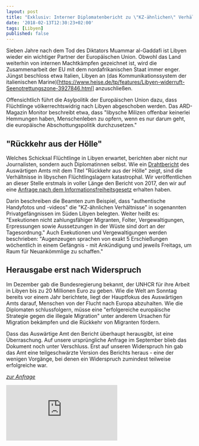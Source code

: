 ```yaml
---
layout: post
title: "Exklusiv: Interner Diplomatenbericht zu \"KZ-ähnlichen\" Verhältnissen in libyschen Flüchtlingslagern"
date: '2018-02-13T12:30:23+02:00' 
tags: [Libyen]
published: false
---
```


Sieben Jahre nach dem Tod des Diktators Muammar al-Gaddafi ist Libyen wieder ein wichtiger Partner der Europäischen Union. Obwohl das Land weiterhin von internen Machtkämpfen gezeichnet ist, wird die Zusammenarbeit der EU mit dem nordafrikanischen Staat immer enger. Jüngst beschloss etwa Italien, Libyen an (das Kommunikationssystem der italienischen Marine)[https://www.heise.de/tp/features/Libyen-widerruft-Seenotrettungszone-3927846.html] anzuschließen. 

Offensichtlich führt die Asylpolitik der Europäischen Union dazu, dass Flüchtlinge völkerrechtswidrig nach Libyen abgeschoben werden. Das ARD-Magazin Monitor beschreibt etwa, dass "libysche Milizen offenbar keinerlei Hemmungen haben, Menschenleben zu opfern, wenn es nur darum geht, die europäische Abschottungspolitik durchzusetzen."

## "Rückkehr aus der Hölle"

Welches Schicksal Flüchtlinge in Libyen erwartet, berichten aber nicht nur Journalisten, sondern auch Diplomatinnen selbst. Wie ein [Drahtbericht](https://de.wikipedia.org/wiki/Drahtbericht) des Auswärtigen Amts mit dem Titel "Rückkehr aus der Hölle" zeigt, sind die Verhältnisse in libyschen Flüchtlingslagern katastrophal. Wir veröffentlichen an dieser Stelle erstmals in voller Länge den Bericht von 2017, den wir auf eine [Anfrage nach dem Informationsfreiheitsgesetz](https://fragdenstaat.de/anfrage/korrespondenz-zu-libyschen-lagern-zwischen-deutscher-botschaft-niger-und-ministerien/) erhalten haben.

Darin beschreiben die Beamten zum Beispiel, dass "authentische Handyfotos und -videos" die "KZ-ähnlichen Verhältnisse" in sogenannten Privatgefängnissen im Süden Libyen belegten. Weiter heißt es: "Exekutionen nicht zahlungsfähiger Migranten, Folter, Vergewaltigungen, Erpressungen sowie Aussetzungen in der Wüste sind dort an der Tagesordnung." Auch Exekutionen und Vergewaltigungen werden beschrieben: "Augenzeugen sprachen von exakt 5 Erschießungen wöchentlich in einem Gefängnis - mit Ankündigung und jeweils Freitags, um Raum für Neuankömmlige zu schaffen." 

## Herausgabe erst nach Widerspruch

Im Dezember gab die Bundesregierung bekannt, der UNHCR für ihre Arbeit in Libyen bis zu 20 Millionen Euro zu geben. Wie die Welt am Sonntag bereits vor einem Jahr berichtete, liegt der Hauptfokus des Auswärtigen Amts darauf, Menschen von der Flucht nach Europa abzuhalten. Wie die Diplomaten schlussfolgern, müsse eine "erfolgereiche europäische Strategie gegen die illegale Migration" unter anderem Ursachen für Migration bekämpfen und die Rückkehr von Migranten fördern.

Dass das Auswärtige Amt den Bericht überhaupt herausgibt, ist eine Überraschung. Auf unsere ursprüngliche Anfrage im September blieb das Dokument noch unter Verschluss. Erst auf unseren Widerspruch hin gab das Amt eine teilgeschwärzte Version des Berichts heraus - eine der wenigen Vorgänge, bei denen ein Widerspruch zumindest teilweise erfolgreiche war.

*[zur Anfrage](https://fragdenstaat.de/anfrage/korrespondenz-zu-libyschen-lagern-zwischen-deutscher-botschaft-niger-und-ministerien/)*

<embed src="https://fragdenstaat.de/files/foi/81116/aa-libyen-teilgeschw.pdf">
